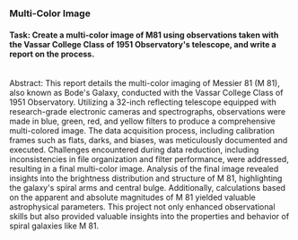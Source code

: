 ### Multi-Color Image
#### Task: Create a multi-color image of M81 using observations taken with the Vassar College Class of 1951 Observatory's telescope, and write a report on the process.
\
Abstract: This report details the multi-color imaging of Messier 81 (M 81), also known as Bode's Galaxy, conducted with the Vassar College Class of 1951 Observatory. 
Utilizing a 32-inch reflecting telescope equipped with research-grade electronic cameras and spectrographs, observations were made in blue, green, red, and yellow filters to produce a comprehensive multi-colored image. 
The data acquisition process, including calibration frames such as flats, darks, and biases, was meticulously documented and executed. 
Challenges encountered during data reduction, including inconsistencies in file organization and filter performance, were addressed, resulting in a final multi-color image. 
Analysis of the final image revealed insights into the brightness distribution and structure of M 81, highlighting the galaxy's spiral arms and central bulge. 
Additionally, calculations based on the apparent and absolute magnitudes of M 81 yielded valuable astrophysical parameters. 
This project not only enhanced observational skills but also provided valuable insights into the properties and behavior of spiral galaxies like M 81.
